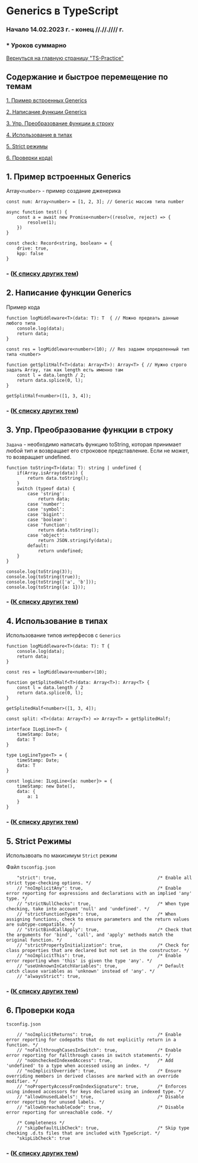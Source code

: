# Generics в TypeScript

### Начало 14.02.2023 г. - конец //.//.//// г.

### *<number> Уроков суммарно 

[Вернуться на главную страницу "TS-Practice"](https://github.com/skaylife/TS-Practice)

## Содержание и быстрое перемещение по темам <a name="start">

[1. Пример встроенных Generics ](#1)

[2. Написание функции Generics ](#2)

[3. Упр. Преобразование функции в строку ](#3)

[4. Использование в типах ](#4)

[5. Strict режимы ](#5)

[6. Проверки кода)](#6)


## 1. Пример встроенных Generics <a name="1"></a> 

Array`<number>` - пример создание дженерика
```
const num: Array<number> = [1, 2, 3]; // Generic массив типа number

async function test() {
    const a = await new Promise<number>((resolve, reject) => {
        resolve(1);
    })
}

const check: Record<string, boolean> = {
    drive: true,
    kpp: false
}

```

### - ([К списку других тем](#start))
## 2. Написание функции Generics <a name="2"></a> 

Пример кода
```
function logMiddleware<T>(data: T): T  { // Можно предеать данные любого типа
    console.log(data);
    return data;
}

const res = logMiddleware<number>(10); // Res задаем определенный тип типа <number>

function getSplitHalf<T>(data: Array<T>): Array<T> { // Нужно строго задать Array, так как length есть именно там
    const l = data.length / 2;
    return data.splice(0, l);
}

getSplitHalf<number>([1, 3, 4]);
```
### - ([К списку других тем](#start))

## 3. Упр. Преобразование функции в строку <a name="3"></a> 

`Задача` - необходимо написать функцию toString, которая принимает любой тип и возвращает его строковое представление. Если не может, то возвращает undefined.

```
function toString<T>(data: T): string | undefined {
    if(Array.isArray(data)) {
        return data.toString();
    }
    switch (typeof data) {
        case 'string':
            return data;
        case 'number':
        case 'symbol':
        case 'bigint':
        case 'boolean':
        case 'function':
            return data.toString();
        case 'object':
            return JSON.stringify(data);
        default:
            return undefined;
    }
}

console.log(toString(3));
console.log(toString(true));
console.log(toString(['a', 'b']));
console.log(toString({a: 1}));
```

### - ([К списку других тем](#start))

## 4. Использование в типах <a name="4"></a> 

Использование типов интерфесов с `Generics`

```
function logMiddleware<T>(data: T): T {
    console.log(data);
    return data;
}

const res = logMiddleware<number>(10);

function getSplitedHalf<T>(data: Array<T>): Array<T> {
    const l = data.length / 2
    return data.splice(0, l);
}

getSplitedHalf<number>([1, 3, 4]);

const split: <T>(data: Array<T>) => Array<T> = getSplitedHalf;

interface ILogLine<T> {
    timeStamp: Date;
    data: T
}

type LogLineType<T> = {
    timeStamp: Date;
    data: T
}

const logLine: ILogLine<{a: number}> = {
    timeStamp: new Date(),
    data: {
        a: 1
    }
}
```

### - ([К списку других тем](#start))

## 5. Strict Режимы <a name="5"></a>

Использвоать по макисимум `Strict` режим

Файл `tsconfig.json`

```
    "strict": true,                                      /* Enable all strict type-checking options. */
    // "noImplicitAny": true,                            /* Enable error reporting for expressions and declarations with an implied 'any' type. */
    // "strictNullChecks": true,                         /* When type checking, take into account 'null' and 'undefined'. */
    // "strictFunctionTypes": true,                      /* When assigning functions, check to ensure parameters and the return values are subtype-compatible. */
    // "strictBindCallApply": true,                      /* Check that the arguments for 'bind', 'call', and 'apply' methods match the original function. */
    // "strictPropertyInitialization": true,             /* Check for class properties that are declared but not set in the constructor. */
    // "noImplicitThis": true,                           /* Enable error reporting when 'this' is given the type 'any'. */
    // "useUnknownInCatchVariables": true,               /* Default catch clause variables as 'unknown' instead of 'any'. */
    // "alwaysStrict": true,     
```

### - ([К списку других тем](#start))

## 6. Проверки кода <a name="6"></a>

`tsconfig.json` 

```
    // "noImplicitReturns": true,                        /* Enable error reporting for codepaths that do not explicitly return in a function. */
    // "noFallthroughCasesInSwitch": true,               /* Enable error reporting for fallthrough cases in switch statements. */
    // "noUncheckedIndexedAccess": true,                 /* Add 'undefined' to a type when accessed using an index. */
    // "noImplicitOverride": true,                       /* Ensure overriding members in derived classes are marked with an override modifier. */
    // "noPropertyAccessFromIndexSignature": true,       /* Enforces using indexed accessors for keys declared using an indexed type. */
    // "allowUnusedLabels": true,                        /* Disable error reporting for unused labels. */
    // "allowUnreachableCode": true,                     /* Disable error reporting for unreachable code. */

    /* Completeness */
    // "skipDefaultLibCheck": true,                      /* Skip type checking .d.ts files that are included with TypeScript. */
    "skipLibCheck": true     
```

### - ([К списку других тем](#start))

